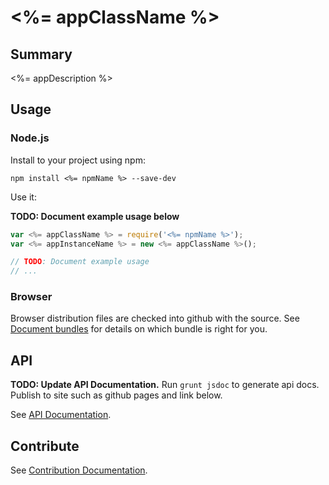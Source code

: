 
# <%= appClassName %>

## Summary

<%= appDescription %>

## Usage

### Node.js

Install to your project using npm:

```
npm install <%= npmName %> --save-dev
```

Use it:

**TODO: Document example usage below**

```javascript
var <%= appClassName %> = require('<%= npmName %>');
var <%= appInstanceName %> = new <%= appClassName %>();

// TODO: Document example usage
// ...
```

### Browser

Browser distribution files are checked into github with the source. See [Document bundles](./dist/README.md) for details on which bundle is right for you.

## API

**TODO: Update API Documentation.** Run `grunt jsdoc` to generate api docs. Publish to site such as github pages and link below.

See [API Documentation]().

## Contribute

See [Contribution Documentation](./CONTRIBUTE.md).

